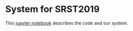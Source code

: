 # System for SRST2019
This [jupyter notebook](surface_realization.ipynb) describes the code and our system.
